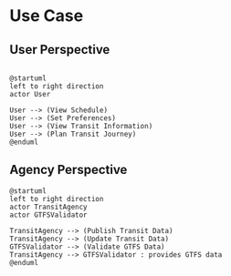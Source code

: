 # Use Case

## User Perspective

```plantuml

@startuml
left to right direction
actor User

User --> (View Schedule)
User --> (Set Preferences)
User --> (View Transit Information)
User --> (Plan Transit Journey)
@enduml

```

## Agency Perspective

```plantuml
@startuml
left to right direction
actor TransitAgency
actor GTFSValidator

TransitAgency --> (Publish Transit Data)
TransitAgency --> (Update Transit Data)
GTFSValidator --> (Validate GTFS Data)
TransitAgency --> GTFSValidator : provides GTFS data
@enduml
```
